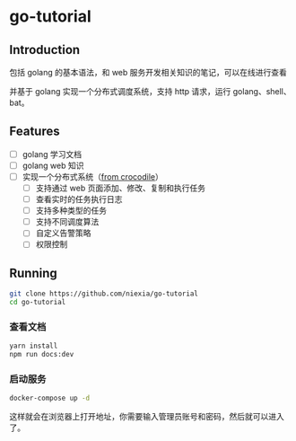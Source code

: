 # go-tutorial

## Introduction

包括 golang 的基本语法，和 web 服务开发相关知识的笔记，可以在线进行查看

并基于 golang 实现一个分布式调度系统，支持 http 请求，运行 golang、shell、bat。

## Features

- [ ] golang 学习文档
- [ ] golang web 知识
- [ ] 实现一个分布式系统（[from crocodile](https://github.com/labulaka521/crocodile)）
  - [ ] 支持通过 web 页面添加、修改、复制和执行任务
  - [ ] 查看实时的任务执行日志
  - [ ] 支持多种类型的任务
  - [ ] 支持不同调度算法
  - [ ] 自定义告警策略
  - [ ] 权限控制
## Running

```sh
git clone https://github.com/niexia/go-tutorial
cd go-tutorial
```

### 查看文档

```sh
yarn install
npm run docs:dev
```

### 启动服务

```sh
docker-compose up -d
```

这样就会在浏览器上打开地址，你需要输入管理员账号和密码，然后就可以进入了。

